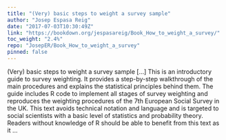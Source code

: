 ```yaml
---
title: "(Very) basic steps to weight a survey sample"
author: "Josep Espasa Reig"
date: "2017-07-03T10:30:49Z"
link: "https://bookdown.org/jespasareig/Book_How_to_weight_a_survey/"
toc_weight: "2.4%"
repo: "JosepER/Book_How_to_weight_a_survey"
pinned: false
---
```


(Very) basic steps to weight a survey sample [...] This is an introductory guide to survey weighting. It provides a step-by-step walkthrough of the main procedures and explains the statistical principles behind them. The guide includes R code to implement all stages of survey weighting and reproduces the weighting procedures of the 7th European Social Survey in the UK. This text avoids technical notation and language and is targeted to social scientists with a basic level of statistics and probability theory. Readers without knowledge of R should be able to benefit from this text as it ...
